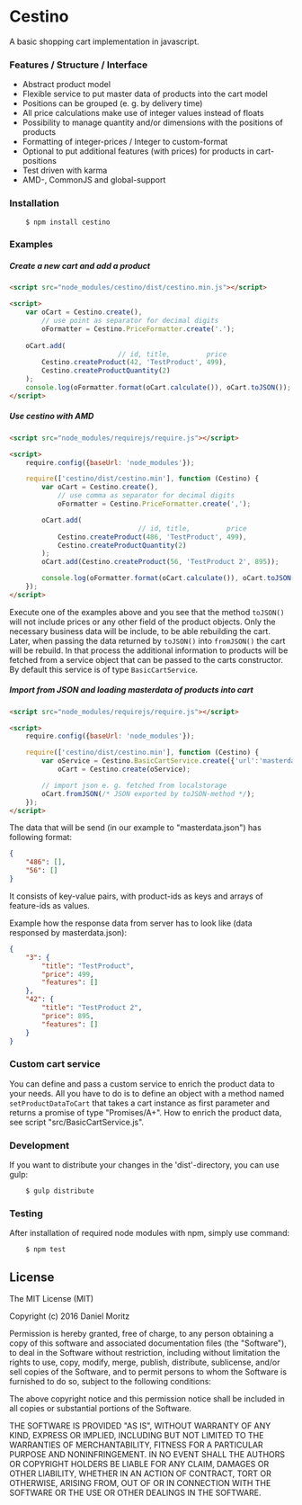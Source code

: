 # Cestino

A basic shopping cart implementation in javascript.

### Features / Structure / Interface
* Abstract product model
* Flexible service to put master data of products into the cart model
* Positions can be grouped (e. g. by delivery time)
* All price calculations make use of integer values instead of floats
* Possibility to manage quantity and/or dimensions with the positions of products
* Formatting of integer-prices / Integer to custom-format
* Optional to put additional features (with prices) for products in cart-positions
* Test driven with karma
* AMD-, CommonJS and global-support 

### Installation

```shell
    $ npm install cestino
```

### Examples

##### Create a new cart and add a product

```html
<script src="node_modules/cestino/dist/cestino.min.js"></script>

<script>
    var oCart = Cestino.create(),
        // use point as separator for decimal digits
        oFormatter = Cestino.PriceFormatter.create('.');
        
    oCart.add(
                           // id, title,         price
        Cestino.createProduct(42, 'TestProduct', 499),
        Cestino.createProductQuantity(2)
    );
    console.log(oFormatter.format(oCart.calculate()), oCart.toJSON());
</script>
```

##### Use cestino with AMD

```html
<script src="node_modules/requirejs/require.js"></script>

<script>
    require.config({baseUrl: 'node_modules'});

    require(['cestino/dist/cestino.min'], function (Cestino) {
        var oCart = Cestino.create(),
            // use comma as separator for decimal digits
            oFormatter = Cestino.PriceFormatter.create(',');

        oCart.add(
                                // id, title,         price
            Cestino.createProduct(486, 'TestProduct', 499),
            Cestino.createProductQuantity(2)
        );
        oCart.add(Cestino.createProduct(56, 'TestProduct 2', 895));

        console.log(oFormatter.format(oCart.calculate()), oCart.toJSON());
    });
</script>
```

Execute one of the examples above and you see that the method ```toJSON()```
will not include prices or any other field of the product objects.
Only the necessary business data will be include, to be able rebuilding
the cart.
Later, when passing the data returned by ```toJSON()``` into ```fromJSON()```
the cart will be rebuild. In that process the additional information to
products will be fetched from a service object that can be passed to the
carts constructor. By default this service is of type ```BasicCartService```.

##### Import from JSON and loading masterdata of products into cart

```html
<script src="node_modules/requirejs/require.js"></script>

<script>
    require.config({baseUrl: 'node_modules'});

    require(['cestino/dist/cestino.min'], function (Cestino) {
        var oService = Cestino.BasicCartService.create({'url':'masterdata.json'}),
            oCart = Cestino.create(oService);

        // import json e. g. fetched from localstorage
        oCart.fromJSON(/* JSON exported by toJSON-method */);
    });
</script>
```

The data that will be send (in our example to "masterdata.json")
has following format:
```json
{
    "486": [],
    "56": [] 
}
```
It consists of key-value pairs, with product-ids as keys and arrays of
feature-ids as values.

Example how the response data from server has to look like
(data responsed by masterdata.json):
```json
{
    "3": {
        "title": "TestProduct",
        "price": 499,
        "features": []
    },
    "42": {
        "title": "TestProduct 2",
        "price": 895,
        "features": []
    }
}
```

### Custom cart service

You can define and pass a custom service to enrich the product data to your
needs. All you have to do is to define an object with a method named
```setProductDataToCart``` that takes a cart instance as first parameter and
returns a promise of type "Promises/A+".
How to enrich the product data, see script "src/BasicCartService.js".

### Development

If you want to distribute your changes in the 'dist'-directory, you can use gulp:

```shell
    $ gulp distribute
```

### Testing

After installation of required node modules with npm, simply use command:
```shell
    $ npm test
```

## License

The MIT License (MIT)

Copyright (c) 2016 Daniel Moritz

Permission is hereby granted, free of charge, to any person obtaining a copy of
this software and associated documentation files (the "Software"), to deal in
the Software without restriction, including without limitation the rights to
use, copy, modify, merge, publish, distribute, sublicense, and/or sell copies of
the Software, and to permit persons to whom the Software is furnished to do so,
subject to the following conditions:

The above copyright notice and this permission notice shall be included in all
copies or substantial portions of the Software.

THE SOFTWARE IS PROVIDED "AS IS", WITHOUT WARRANTY OF ANY KIND, EXPRESS OR
IMPLIED, INCLUDING BUT NOT LIMITED TO THE WARRANTIES OF MERCHANTABILITY, FITNESS
FOR A PARTICULAR PURPOSE AND NONINFRINGEMENT. IN NO EVENT SHALL THE AUTHORS OR
COPYRIGHT HOLDERS BE LIABLE FOR ANY CLAIM, DAMAGES OR OTHER LIABILITY, WHETHER
IN AN ACTION OF CONTRACT, TORT OR OTHERWISE, ARISING FROM, OUT OF OR IN
CONNECTION WITH THE SOFTWARE OR THE USE OR OTHER DEALINGS IN THE SOFTWARE.